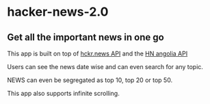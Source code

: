 # hacker-news-2.0

## Get all the important news in one go

This app is built on top of [hckr.news API](https://hckrnews.com/)  and the [HN angolia API](https://hn.algolia.com/api)

Users can see the news date wise and can even search for any topic.

NEWS can even be segregated as top 10, top 20 or top 50.

This app also supports infinite scrolling.



